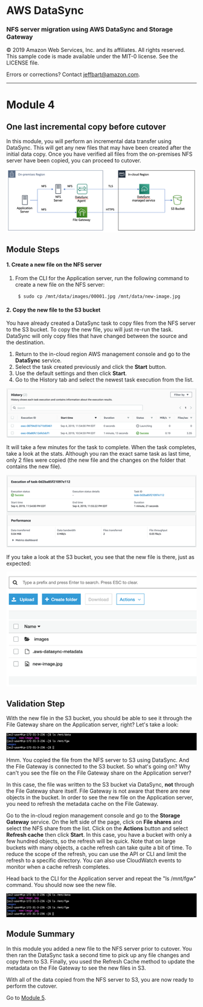# **AWS DataSync**

### NFS server migration using AWS DataSync and Storage Gateway

© 2019 Amazon Web Services, Inc. and its affiliates. All rights reserved.
This sample code is made available under the MIT-0 license. See the LICENSE file.

Errors or corrections? Contact [jeffbart@amazon.com](mailto:jeffbart@amazon.com).

---

# Module 4
## One last incremental copy before cutover

In this module, you will perform an incremental data transfer using DataSync.  This will get any new files that may have been created after the initial data copy.  Once you have verified all files from the on-premises NFS server have been copied, you can proceed to cutover.

![](../images/fullarch.png)

## Module Steps

#### 1. Create a new file on the NFS server

1. From the CLI for the Application server, run the following command to create a new file on the NFS server:

        $ sudo cp /mnt/data/images/00001.jpg /mnt/data/new-image.jpg

#### 2. Copy the new file to the S3 bucket

You have already created a DataSync task to copy files from the NFS server to the S3 bucket.  To copy the new file, you will just re-run the task.  DataSync will only copy files that have changed between the source and the destination.

1. Return to the in-cloud region AWS management console and go to the **DataSync** service.
2. Select the task created previously and click the **Start** button.
3. Use the default settings and then click **Start**.
4. Go to the History tab and select the newest task execution from the list.

  ![](../images/mod4ds1.png)

It will take a few minutes for the task to complete.  When the task completes, take a look at the stats.  Although you ran the exact same task as last time, only 2 files were copied (the new file and the changes on the folder that contains the new file).

![](../images/mod4ds2.png)

If you take a look at the S3 bucket, you see that the new file is there, just as expected:

![](../images/mod4s31.png)

## Validation Step

With the new file in the S3 bucket, you should be able to see it through the File Gateway share on the Application server, right?  Let&#39;s take a look:

![](../images/mod4cli1.png)

Hmm.  You copied the file from the NFS server to S3 using DataSync.  And the File Gateway is connected to the S3 bucket.  So what&#39;s going on?  Why can&#39;t you see the file on the File Gateway share on the Application server?

In this case, the file was written to the S3 bucket via DataSync, **not** through the File Gateway share itself.  File Gateway is not aware that there are new objects in the bucket.  In order to see the new file on the Application server, you need to refresh the metadata cache on the File Gateway.

Go to the in-cloud region management console and go to the **Storage Gateway** service.  On the left side of the page, click on **File shares** and select the NFS share from the list.  Click on the **Actions** button and select **Refresh cache** then click **Start**. In this case, you have a bucket with only a few hundred objects, so the refresh will be quick.  Note that on large buckets with many objects, a cache refresh can take quite a bit of time.  To reduce the scope of the refresh, you can use the API or CLI and limit the refresh to a specific directory.  You can also use CloudWatch events to monitor when a cache refresh completes.

Head back to the CLI for the Application server and repeat the &quot;ls /mnt/fgw&quot; command.  You should now see the new file.

![](../images/mod4cli2.png)

## Module Summary

In this module you added a new file to the NFS server prior to cutover.  You then ran the DataSync task a second time to pick up any file changes and copy them to S3.  Finally, you used the Refresh Cache method to update the metadata on the File Gateway to see the new files in S3.

With all of the data copied from the NFS server to S3, you are now ready to perform the cutover.

Go to [Module 5](/workshops/nfs-migration/module5).
